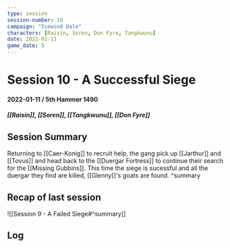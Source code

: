 ```yaml
---
type: session
session-number: 10
campaign: "Icewind Dale"
characters: [Raisin, Soren, Don Fyre, Tangkwunu]
date: 2022-01-11
game_date: 5 
---
```


# Session 10 - A Successful Siege
#### 2022-01-11 / 5th Hammer 1490
##### [[Raisin]], [[Soren]], [[Tangkwunu]], [[Don Fyre]]

## Session Summary
Returning to [[Caer-Konig]] to recruit help, the gang pick up [[Jarthur]] and [[Tovus]] and head back to the [[Duergar Fortress]] to continue their search for the [[Missing Gubbins]]. This time the siege is sucessful and all the duergar they find are killed, [[Glenny]]'s goats are found.
^summary

## Recap of last session
![[Session 9 - A Failed Siege#^summary]]

## Log

